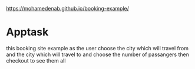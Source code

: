 https://mohamedenab.github.io/booking-example/

# Apptask

this booking site example as the user choose the city which will travel from and the city  which will travel to 
and choose the number of passangers then checkout to see them all 

